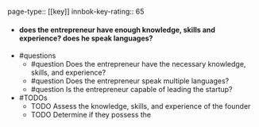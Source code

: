page-type:: [[key]]
innbok-key-rating:: 65
- #### does the entrepreneur have enough knowledge, skills and experience? does he speak languages?
- #questions
  - #question Does the entrepreneur have the necessary knowledge, skills, and experience?
  - #question Does the entrepreneur speak multiple languages?
  - #question Is the entrepreneur capable of leading the startup?
- #TODOs
  - TODO Assess the knowledge, skills, and experience of the founder
  - TODO  Determine if they possess the




